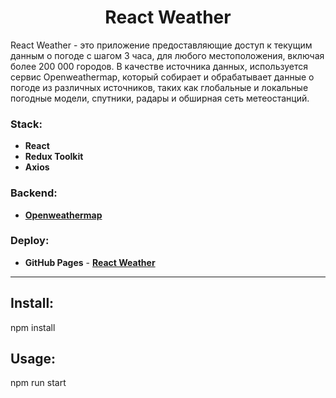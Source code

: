<h1 align="center">React Weather</h1>

React Weather - это приложение предоставляющие доступ к текущим данным о погоде с шагом 3 часа, для любого местоположения, включая более 200 000 городов.
В качестве источника данных, используется сервис Openweathermap, который собирает и обрабатывает данные о погоде из различных источников, таких как глобальные и локальные погодные модели, спутники, радары и обширная сеть метеостанций.

<h3 align="left">Stack:</h3>

<ul>
  <li>
    <b>React</b>
  </li>
  <li>
    <b>Redux Toolkit</b>
  </li>
  <li>
    <b>Axios</b>
  </li>
</ul>

<h3 align="left">Backend:</h3>

<ul>
  <li>
    <a href="https://openweathermap.org/"><b>Openweathermap</b></a>
  </li>
</ul>

<h3 align="left">Deploy:</h3>

<ul>
  <li>
    <b>GitHub Pages</b> -  <a href="https://azamattash.github.io/React-Weather"><b>React Weather</b></a>
  </li>
</ul>

<hr>

<h2>Install:</h2>
<p>npm install</p>

<h2>Usage:</h2>
<p>npm run start</p>
